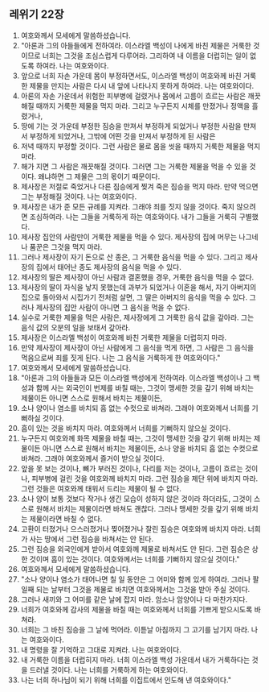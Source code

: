 ## 레위기 22장

1. 여호와께서 모세에게 말씀하셨습니다.
2. "아론과 그의 아들들에게 전하여라. 이스라엘 백성이 나에게 바친 제물은 거룩한 것이므로 너희는 그것을 조심스럽게 다루어라. 그리하여 내 이름을 더럽히는 일이 없도록 하여라. 나는 여호와이다.
3. 앞으로 너희 자손 가운데 몸이 부정하면서도, 이스라엘 백성이 여호와께 바친 거룩한 제물을 만지는 사람은 다시 내 앞에 나타나지 못하게 하여라. 나는 여호와이다.
4. 아론의 자손 가운데서 위험한 피부병에 걸렸거나 몸에서 고름이 흐르는 사람은 깨끗해질 때까지 거룩한 제물을 먹지 마라. 그리고 누구든지 시체를 만졌거나 정액을 흘렸거나,
5. 땅에 기는 것 가운데 부정한 짐승을 만져서 부정하게 되었거나 부정한 사람을 만져서 부정하게 되었거나, 그밖에 어떤 것을 만져서 부정하게 된 사람은
6. 저녁 때까지 부정할 것이다. 그런 사람은 물로 몸을 씻을 때까지 거룩한 제물을 먹지 마라.
7. 해가 지면 그 사람은 깨끗해질 것이다. 그러면 그는 거룩한 제물을 먹을 수 있을 것이다. 왜냐하면 그 제물은 그의 몫이기 때문이다.
8. 제사장은 저절로 죽었거나 다른 짐승에게 찢겨 죽은 짐승을 먹지 마라. 만약 먹으면 그는 부정해질 것이다. 나는 여호와이다.
9. 제사장은 내가 준 모든 규례를 지켜라. 그래야 죄를 짓지 않을 것이다. 죽지 않으려면 조심하여라. 나는 그들을 거룩하게 하는 여호와이다. 내가 그들을 거룩히 구별했다.
10. 제사장 집안의 사람만이 거룩한 제물을 먹을 수 있다. 제사장의 집에 머무는 나그네나 품꾼은 그것을 먹지 마라.
11. 그러나 제사장이 자기 돈으로 산 종은, 그 거룩한 음식을 먹을 수 있다. 그리고 제사장의 집에서 태어난 종도 제사장의 음식을 먹을 수 있다.
12. 제사장의 딸은 제사장이 아닌 사람과 결혼했을 경우, 거룩한 음식을 먹을 수 없다.
13. 제사장의 딸이 자식을 낳지 못했는데 과부가 되었거나 이혼을 해서, 자기 아버지의 집으로 돌아와서 시집가기 전처럼 살면, 그 딸은 아버지의 음식을 먹을 수 있다. 그러나 제사장의 집안 사람이 아니면 그 음식을 먹을 수 없다.
14. 실수로 거룩한 제물을 먹은 사람은, 제사장에게 그 거룩한 음식 값을 갚아라. 그는 음식 값의 오분의 일을 보태서 갚아라.
15. 제사장은 이스라엘 백성이 여호와께 바친 거룩한 제물을 더럽히지 마라.
16. 만약 제사장이 제사장이 아닌 사람에게 그 음식을 먹게 하면, 그 사람은 그 음식을 먹음으로써 죄를 짓게 된다. 나는 그 음식을 거룩하게 한 여호와이다."
17. 여호와께서 모세에게 말씀하셨습니다.
18. "아론과 그의 아들들과 모든 이스라엘 백성에게 전하여라. 이스라엘 백성이나 그 백성과 함께 사는 외국인이 번제를 바칠 때는, 그것이 맹세한 것을 갚기 위해 바치는 제물이든 아니면 스스로 원해서 바치는 제물이든,
19. 소나 양이나 염소를 바치되 흠 없는 수컷으로 바쳐라. 그래야 여호와께서 너희를 기뻐하실 것이다.
20. 흠이 있는 것을 바치지 마라. 여호와께서 너희를 기뻐하지 않으실 것이다.
21. 누구든지 여호와께 화목 제물을 바칠 때는, 그것이 맹세한 것을 갚기 위해 바치는 제물이든 아니면 스스로 원해서 바치는 제물이든, 소나 양을 바치되 흠 없는 수컷으로 바쳐라. 그래야 여호와께서 즐거이 받으실 것이다.
22. 앞을 못 보는 것이나, 뼈가 부러진 것이나, 다리를 저는 것이나, 고름이 흐르는 것이나, 피부병에 걸린 것을 여호와께 바치지 마라. 그런 짐승을 제단 위에 바치지 마라. 그런 것들은 여호와께 태워서 드리는 제물이 될 수 없다.
23. 소나 양이 보통 것보다 작거나 생긴 모습이 성하지 않은 것이라 하더라도, 그것이 스스로 원해서 바치는 제물이라면 바쳐도 괜찮다. 그러나 맹세한 것을 갚기 위해 바치는 제물이라면 바칠 수 없다.
24. 고환이 터졌거나 으스러졌거나 찢어졌거나 잘린 짐승은 여호와께 바치지 마라. 너희가 사는 땅에서 그런 짐승을 바쳐서는 안 된다.
25. 그런 짐승을 외국인에게 받아서 여호와께 제물로 바쳐서도 안 된다. 그런 짐승은 상한 것이며 흠이 있는 것이다. 여호와께서는 너희를 기뻐하지 않으실 것이다."
26. 여호와께서 모세에게 말씀하셨습니다.
27. "소나 양이나 염소가 태어나면 칠 일 동안은 그 어미와 함께 있게 하여라. 그러나 팔 일째 되는 날부터 그것을 제물로 바치면 여호와께서는 그것을 받아 주실 것이다.
28. 그러나 새끼와 그 어미를 같은 날에 잡지 마라. 암소나 암양이나 다 마찬가지다.
29. 너희가 여호와께 감사의 제물을 바칠 때는 여호와께서 너희를 기쁘게 받으시도록 바쳐라.
30. 너희는 그 바친 짐승을 그 날에 먹어라. 이튿날 아침까지 그 고기를 남기지 마라. 나는 여호와이다.
31. 내 명령을 잘 기억하고 그대로 지켜라. 나는 여호와이다.
32. 내 거룩한 이름을 더럽히지 마라. 너희 이스라엘 백성 가운데서 내가 거룩하다는 것을 드러낼 것이다. 나는 너희를 거룩하게 하는 여호와이다.
33. 나는 너희 하나님이 되기 위해 너희를 이집트에서 인도해 낸 여호와이다."